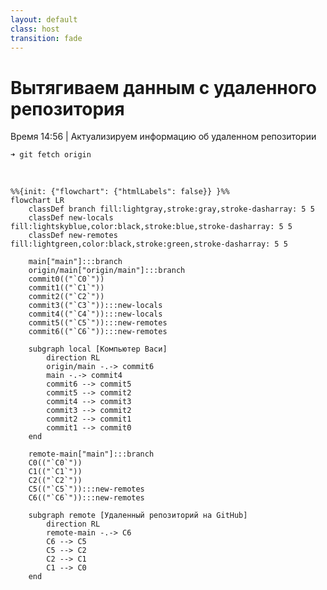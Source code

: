 ```yaml
---
layout: default
class: host
transition: fade
---
```


# Вытягиваем данным с удаленного репозитория
Время 14:56 | Актуализируем информацию об удаленном репозитории

```shell
➜ git fetch origin
```

<br />

```mermaid {scale: 1}
%%{init: {"flowchart": {"htmlLabels": false}} }%%
flowchart LR
    classDef branch fill:lightgray,stroke:gray,stroke-dasharray: 5 5
    classDef new-locals fill:lightskyblue,color:black,stroke:blue,stroke-dasharray: 5 5
    classDef new-remotes fill:lightgreen,color:black,stroke:green,stroke-dasharray: 5 5
    
    main["main"]:::branch
    origin/main["origin/main"]:::branch
    commit0(("`C0`"))
    commit1(("`C1`"))
    commit2(("`C2`"))
    commit3(("`C3`")):::new-locals
    commit4(("`C4`")):::new-locals
    commit5(("`C5`")):::new-remotes
    commit6(("`C6`")):::new-remotes

    subgraph local [Компьютер Васи]
        direction RL
        origin/main -.-> commit6
        main -.-> commit4
        commit6 --> commit5
        commit5 --> commit2
        commit4 --> commit3
        commit3 --> commit2
        commit2 --> commit1
        commit1 --> commit0
    end
    
    remote-main["main"]:::branch
    C0(("`C0`"))
    C1(("`C1`"))
    C2(("`C2`"))
    C5(("`C5`")):::new-remotes
    C6(("`C6`")):::new-remotes
    
    subgraph remote [Удаленный репозиторий на GitHub]
        direction RL
        remote-main -.-> C6
        C6 --> C5
        C5 --> C2
        C2 --> C1
        C1 --> C0
    end
```

<style>
    .host .mermaid {
        display: flex;
        justify-content: center;
    }
</style>
